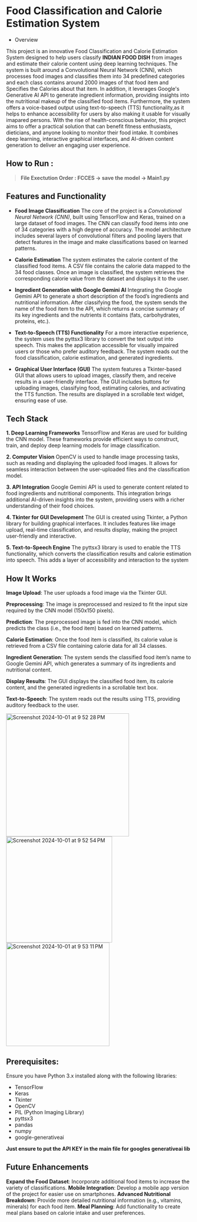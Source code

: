 # Food Classification and Calorie Estimation System

- Overview

This project is an innovative Food Classification and Calorie Estimation System designed to help users classify **INDIAN FOOD DISH** from images and estimate their calorie content using deep learning techniques. The system is built around a Convolutional Neural Network (CNN), which processes food images and classifies them into 34 predefined categories and each class contains around 2000 images of that food item and Specifies the Calories about that item. In addition, it leverages Google's Generative AI API to generate ingredient information, providing insights into the nutritional makeup of the classified food items. Furthermore, the system offers a voice-based output using text-to-speech (TTS) functionality,as it helps to enhance accessibility for users by also making it usable for visually imapared persons.
With the rise of health-conscious behavior, this project aims to offer a practical solution that can benefit fitness enthusiasts, dieticians, and anyone looking to monitor their food intake. It combines deep learning, interactive graphical interfaces, and AI-driven content generation to deliver an engaging user experience.

## How to Run :
> **File Exectution Order : FCCES -> save the model -> Main1.py**

## Features and Functionality
- **Food Image Classification**
The core of the project is a *Convolutional Neural Network (CNN)*, built using TensorFlow and Keras, trained on a large dataset of food images. The CNN can classify food items into one of 34 categories with a high degree of accuracy.
The model architecture includes several layers of convolutional filters and pooling layers that detect features in the image and make classifications based on learned patterns.

- **Calorie Estimation**
The system estimates the calorie content of the classified food items. A CSV file contains the calorie data mapped to the 34 food classes. Once an image is classified, the system retrieves the corresponding calorie value from the dataset and displays it to the user.

- **Ingredient Generation with Google Gemini AI**
Integrating the Google Gemini API to generate a short description of the food’s ingredients and nutritional information. After classifying the food, the system sends the name of the food item to the API, which returns a concise summary of its key ingredients and the nutrients it contains (fats, carbohydrates, proteins, etc.).

- **Text-to-Speech (TTS) Functionality**
For a more interactive experience, the system uses the pyttsx3 library to convert the text output into speech. This makes the application accessible for visually impaired users or those who prefer auditory feedback. The system reads out the food classification, calorie estimation, and generated ingredients.

- **Graphical User Interface (GUI)**
The system features a Tkinter-based GUI that allows users to upload images, classify them, and receive results in a user-friendly interface. The GUI includes buttons for uploading images, classifying food, estimating calories, and activating the TTS function. The results are displayed in a scrollable text widget, ensuring ease of use.

## Tech Stack
**1. Deep Learning Frameworks**
TensorFlow and Keras are used for building the CNN model. These frameworks provide efficient ways to construct, train, and deploy deep learning models for image classification.

**2. Computer Vision**
OpenCV is used to handle image processing tasks, such as reading and displaying the uploaded food images. It allows for seamless interaction between the user-uploaded files and the classification model.

**3. API Integration**
Google Gemini API is used to generate content related to food ingredients and nutritional components. This integration brings additional AI-driven insights into the system, providing users with a richer understanding of their food choices.

**4. Tkinter for GUI Development**
The GUI is created using Tkinter, a Python library for building graphical interfaces. It includes features like image upload, real-time classification, and results display, making the project user-friendly and interactive.

**5. Text-to-Speech Engine**
The pyttsx3 library is used to enable the TTS functionality, which converts the classification results and calorie estimation into speech. This adds a layer of accessibility and interaction to the system

## How It Works
**Image Upload**: The user uploads a food image via the Tkinter GUI.

**Preprocessing**: The image is preprocessed and resized to fit the input size required by the CNN model (150x150 pixels).

**Prediction**: The preprocessed image is fed into the CNN model, which predicts the class (i.e., the food item) based on learned patterns.

**Calorie Estimation**: Once the food item is classified, its calorie value is retrieved from a CSV file containing calorie data for all 34 classes.

**Ingredient Generation**: The system sends the classified food item’s name to Google Gemini API, which generates a summary of its ingredients and nutritional content.

**Display Results**: The GUI displays the classified food item, its calorie content, and the generated ingredients in a scrollable text box.

**Text-to-Speech**: The system reads out the results using TTS, providing auditory feedback to the user.

<img width="334" alt="Screenshot 2024-10-01 at 9 52 28 PM" src="https://github.com/user-attachments/assets/33eacf31-0059-4810-b708-8750931ef916">

<img width="288" alt="Screenshot 2024-10-01 at 9 52 54 PM" src="https://github.com/user-attachments/assets/f6ae50e3-a551-411c-a880-a9e5f4f977bb">

<img width="281" alt="Screenshot 2024-10-01 at 9 53 11 PM" src="https://github.com/user-attachments/assets/c581f086-fdfe-4d52-aa74-433b3f3a1668">

## Prerequisites:
Ensure you have Python 3.x installed along with the following libraries:

- TensorFlow
- Keras
- Tkinter
- OpenCV
- PIL (Python Imaging Library)
- pyttsx3
- pandas
- numpy
- google-generativeai

**Just ensure to put the API KEY in the main file for googles generativeai lib**

## Future Enhancements
**Expand the Food Dataset**: Incorporate additional food items to increase the variety of classifications.
**Mobile Integration**: Develop a mobile app version of the project for easier use on smartphones.
**Advanced Nutritional Breakdown**: Provide more detailed nutritional information (e.g., vitamins, minerals) for each food item.
**Meal Planning**: Add functionality to create meal plans based on calorie intake and user preferences.
